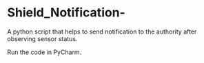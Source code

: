 # Shield_Notification-
A python script that helps to send notification to the authority after observing sensor status.

Run the code in PyCharm.
